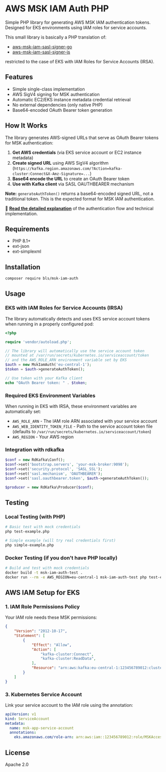 # AWS MSK IAM Auth PHP

Simple PHP library for generating AWS MSK IAM authentication tokens. 
Designed for EKS environments using IAM roles for service accounts.

This small library is basically a PHP translation of:

- [aws-msk-iam-sasl-signer-go](https://github.com/aws/aws-msk-iam-sasl-signer-go)
- [aws-msk-iam-sasl-signer-js](https://github.com/aws/aws-msk-iam-sasl-signer-js)

restricted to the case of EKS with IAM Roles for Service Accounts (IRSA).

## Features

- Simple single-class implementation
- AWS SigV4 signing for MSK authentication
- Automatic EC2/EKS instance metadata credential retrieval
- No external dependencies (only native PHP)
- Base64-encoded OAuth Bearer token generation

## How It Works

The library generates AWS-signed URLs that serve as OAuth Bearer tokens for MSK authentication:

1. **Get AWS credentials** (via EKS service account or EC2 instance metadata)
2. **Create signed URL** using AWS SigV4 algorithm (`https://kafka.region.amazonaws.com/?Action=kafka-cluster:Connect&X-Amz-Signature=...`)
3. **Base64 encode the URL** to create an OAuth Bearer token
4. **Use with Kafka client** via SASL OAUTHBEARER mechanism

**Note:** `generateAuthToken()` returns a base64-encoded signed URL, not a traditional token. This is the expected format for MSK IAM authentication.

📖 **[Read the detailed explanation](docs/HOW-IT-WORKS.md)** of the authentication flow and technical implementation.

## Requirements

- PHP 8.1+
- ext-json
- ext-simplexml

## Installation

```bash
composer require bls/msk-iam-auth
```

## Usage

### EKS with IAM Roles for Service Accounts (IRSA)

The library automatically detects and uses EKS service account tokens when running in a properly configured pod:

```php
<?php

require 'vendor/autoload.php';

// The library will automatically use the service account token
// mounted at /var/run/secrets/kubernetes.io/serviceaccount/token
// and the AWS_ROLE_ARN environment variable set by EKS
$auth = new MskIamAuth('eu-central-1');
$token = $auth->generateAuthToken();

// Use token with your Kafka client
echo "OAuth Bearer token: " . $token;
```

### Required EKS Environment Variables

When running in EKS with IRSA, these environment variables are automatically set:

- `AWS_ROLE_ARN` - The IAM role ARN associated with your service account
- `AWS_WEB_IDENTITY_TOKEN_FILE` - Path to the service account token file (defaults to `/var/run/secrets/kubernetes.io/serviceaccount/token`)
- `AWS_REGION` - Your AWS region

### Integration with rdkafka

```php
$conf = new RdKafka\Conf();
$conf->set('bootstrap.servers', 'your-msk-broker:9098');
$conf->set('security.protocol', 'SASL_SSL');
$conf->set('sasl.mechanism', 'OAUTHBEARER');
$conf->set('sasl.oauthbearer.token', $auth->generateAuthToken());

$producer = new RdKafka\Producer($conf);
```

## Testing

### Local Testing (with PHP)
```bash
# Basic test with mock credentials
php test-example.php

# Simple example (will try real credentials first)
php simple-example.php
```

### Docker Testing (if you don't have PHP locally)
```bash
# Build and test with mock credentials
docker build -t msk-iam-auth-test .
docker run --rm -e AWS_REGION=eu-central-1 msk-iam-auth-test php test-example.php
```

## AWS IAM Setup for EKS

### 1. IAM Role Permissions Policy

Your IAM role needs these MSK permissions:

```json
{
    "Version": "2012-10-17",
    "Statement": [
        {
            "Effect": "Allow",
            "Action": [
                "kafka-cluster:Connect",
                "kafka-cluster:ReadData",
            ],
            "Resource": "arn:aws:kafka:eu-central-1:123456789012:cluster/your-cluster-name/*"
        }
    ]
}
```

### 3. Kubernetes Service Account

Link your service account to the IAM role using the annotation:

```yaml
apiVersion: v1
kind: ServiceAccount
metadata:
  name: msk-app-service-account
  annotations:
    eks.amazonaws.com/role-arn: arn:aws:iam::123456789012:role/MSKAccessRole
```

## License

Apache 2.0